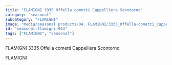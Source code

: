 ```yaml
---
title: "FLAMIGNI 3335 Offella cometti Cappelliera Scontorno"
category: "seasonal"
subcategory: "FLAMIGNI"
image: "media/seasonal products/04. FLAMIGNI/3335_Offella-cometti_Cappelliera-Scontorno.jpg"
id: "seasonal-flamigni-944"
tags: ["FLAMIGNI", "seasonal"]
---
```


FLAMIGNI 3335 Offella cometti Cappelliera Scontorno

FLAMIGNI
